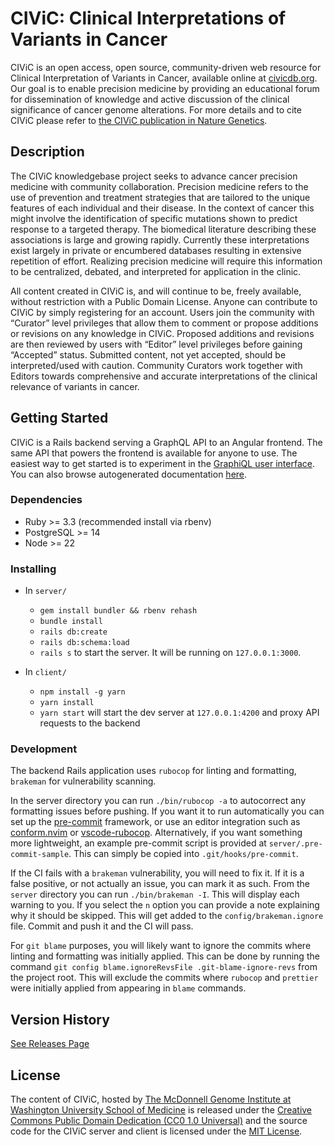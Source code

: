 # CIViC: Clinical Interpretations of Variants in Cancer 

CIViC is an open access, open source, community-driven web resource for Clinical Interpretation of Variants in Cancer, available online at [civicdb.org](https://civicdb.org/). Our goal is to enable precision medicine by providing an educational forum for dissemination of knowledge and active discussion of the clinical significance of cancer genome alterations. For more details and to cite CIViC please refer to [the CIViC publication in Nature Genetics](http://www.nature.com/ng/journal/v49/n2/full/ng.3774.html).

## Description

The CIViC knowledgebase project seeks to advance cancer precision medicine with community collaboration. Precision medicine refers to the use of prevention and treatment strategies that are tailored to the unique features of each individual and their disease. In the context of cancer this might involve the identification of specific mutations shown to predict response to a targeted therapy. The biomedical literature describing these associations is large and growing rapidly. Currently these interpretations exist largely in private or encumbered databases resulting in extensive repetition of effort. Realizing precision medicine will require this information to be centralized, debated, and interpreted for application in the clinic.

All content created in CIViC is, and will continue to be, freely available, without restriction with a Public Domain License. Anyone can contribute to CIViC by simply registering for an account. Users join the community with “Curator” level privileges that allow them to comment or propose additions or revisions on any knowledge in CIViC. Proposed additions and revisions are then reviewed by users with “Editor” level privileges before gaining “Accepted” status. Submitted content, not yet accepted, should be interpreted/used with caution. Community Curators work together with Editors towards comprehensive and accurate interpretations of the clinical relevance of variants in cancer.

## Getting Started
CIViC is a Rails backend serving a GraphQL API to an Angular frontend. The same API that powers the frontend is available for anyone to use. The easiest way to get started is to experiment in the [GraphiQL user interface](https://civicdb.org/api/graphiql). You can also browse autogenerated documentation [here](https://griffithlab.github.io/civic-v2/).
### Dependencies
* Ruby >= 3.3 (recommended install via rbenv)
* PostgreSQL >= 14
* Node >= 22

### Installing

* In `server/` 
    *  `gem install bundler && rbenv rehash`
    *  `bundle install`
    *  `rails db:create`
    *  `rails db:schema:load`
    *  `rails s` to start the server. It will be running on `127.0.0.1:3000`.

* In `client/` 
    *  `npm install -g yarn`
    *  `yarn install`
    *  `yarn start` will start the dev server at `127.0.0.1:4200` and proxy API requests to the backend

### Development

The backend Rails application uses `rubocop` for linting and formatting, `brakeman` for vulnerability scanning.

In the server directory you can run `./bin/rubocop -a` to autocorrect any formatting issues before pushing. If you want it to run automatically you can set up the [pre-commit](https://pre-commit.com) framework, or use an editor integration such as [conform.nvim](https://github.com/stevearc/conform.nvim) or [vscode-rubocop](https://github.com/rubocop/vscode-rubocop). Alternatively, if you want something more lightweight, an example pre-commit script is provided at `server/.pre-commit-sample`. This can simply be copied into `.git/hooks/pre-commit`. 

If the CI fails with a `brakeman` vulnerability, you will need to fix it. If it is a false positive, or not actually an issue, you can mark it as such. From the `server` directory you can run `./bin/brakeman -I`. This will display each warning to you. If you select the `n` option you can provide a note explaining why it should be skipped. This will get added to the `config/brakeman.ignore` file. Commit and push it and the CI will pass.

For `git blame` purposes, you will likely want to ignore the commits where linting and formatting was initially applied. This can be done by running the command `git config blame.ignoreRevsFile .git-blame-ignore-revs` from the project root. This will exclude the commits where `rubocop` and `prettier` were initially applied from appearing in `blame` commands.

## Version History
[See Releases Page](https://github.com/griffithlab/civic-v2/releases)

## License

The content of CIViC, hosted by [The McDonnell Genome Institute at Washington University School of Medicine](http://genome.wustl.edu/) is released under the [Creative Commons Public Domain Dedication (CC0 1.0 Universal)](https://creativecommons.org/publicdomain/zero/1.0/) and the source code for the CIViC server and client is licensed under the [MIT License](http://opensource.org/licenses/MIT).

